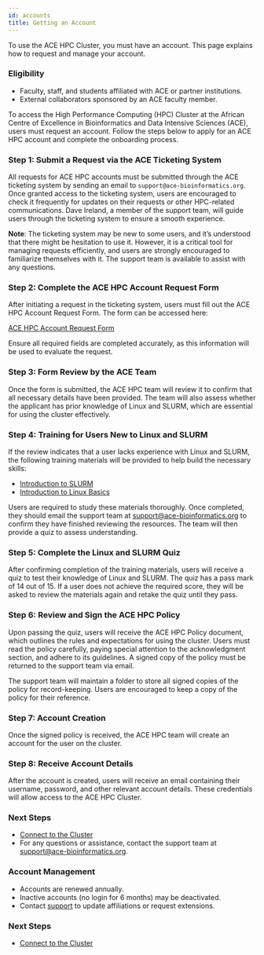 ```yaml
---
id: accounts
title: Getting an Account
---
```


To use the ACE HPC Cluster, you must have an account. This page explains how to request and manage your account.

### Eligibility
- Faculty, staff, and students affiliated with ACE or partner institutions.
- External collaborators sponsored by an ACE faculty member.

To access the High Performance Computing (HPC) Cluster at the African Centre of Excellence in Bioinformatics and Data Intensive Sciences (ACE), users must request an account. Follow the steps below to apply for an ACE HPC account and complete the onboarding process.

### Step 1: Submit a Request via the ACE Ticketing System
All requests for ACE HPC accounts must be submitted through the ACE ticketing system by sending an email to `support@ace-bioinformatics.org`. Once granted access to the ticketing system, users are encouraged to check it frequently for updates on their requests or other HPC-related communications. Dave Ireland, a member of the support team, will guide users through the ticketing system to ensure a smooth experience.

**Note**: The ticketing system may be new to some users, and it’s understood that there might be hesitation to use it. However, it is a critical tool for managing requests efficiently, and users are strongly encouraged to familiarize themselves with it. The support team is available to assist with any questions.

### Step 2: Complete the ACE HPC Account Request Form
After initiating a request in the ticketing system, users must fill out the ACE HPC Account Request Form. The form can be accessed here:

[ACE HPC Account Request Form](https://forms.gle/3URkjpjBcb6GDQZi9)

Ensure all required fields are completed accurately, as this information will be used to evaluate the request.

### Step 3: Form Review by the ACE Team
Once the form is submitted, the ACE HPC team will review it to confirm that all necessary details have been provided. The team will also assess whether the applicant has prior knowledge of Linux and SLURM, which are essential for using the cluster effectively.

### Step 4: Training for Users New to Linux and SLURM
If the review indicates that a user lacks experience with Linux and SLURM, the following training materials will be provided to help build the necessary skills:

- [Introduction to SLURM](https://github.com/acecancer/Session-materials/blob/main/Slurm.md)
- [Introduction to Linux Basics](https://www.digitalocean.com/community/tutorials/an-introduction-to-linux-basics)

Users are required to study these materials thoroughly. Once completed, they should email the support team at [support@ace-bioinformatics.org](mailto:support@ace-bioinformatics.org) to confirm they have finished reviewing the resources. The team will then provide a quiz to assess understanding.

### Step 5: Complete the Linux and SLURM Quiz
After confirming completion of the training materials, users will receive a quiz to test their knowledge of Linux and SLURM. The quiz has a pass mark of 14 out of 15. If a user does not achieve the required score, they will be asked to review the materials again and retake the quiz until they pass.

### Step 6: Review and Sign the ACE HPC Policy
Upon passing the quiz, users will receive the ACE HPC Policy document, which outlines the rules and expectations for using the cluster. Users must read the policy carefully, paying special attention to the acknowledgment section, and adhere to its guidelines. A signed copy of the policy must be returned to the support team via email.

The support team will maintain a folder to store all signed copies of the policy for record-keeping. Users are encouraged to keep a copy of the policy for their reference.

### Step 7: Account Creation
Once the signed policy is received, the ACE HPC team will create an account for the user on the cluster.

### Step 8: Receive Account Details
After the account is created, users will receive an email containing their username, password, and other relevant account details. These credentials will allow access to the ACE HPC Cluster.

### Next Steps
- [Connect to the Cluster](connecting)
- For any questions or assistance, contact the support team at [support@ace-bioinformatics.org](mailto:support@ace-bioinformatics.org).

### Account Management
- Accounts are renewed annually.
- Inactive accounts (no login for 6 months) may be deactivated.
- Contact [support](#) to update affiliations or request extensions.

### Next Steps
- [Connect to the Cluster](connecting)
